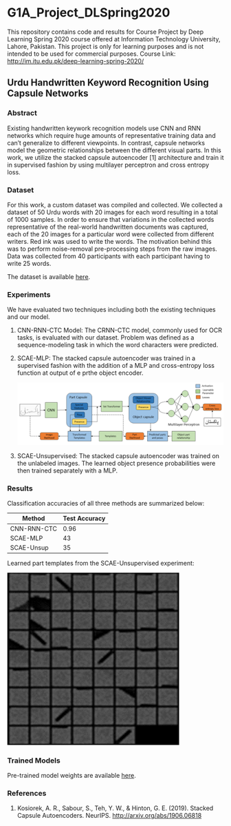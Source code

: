 # G1A_Project_DLSpring2020

This repository contains code and results for Course Project by Deep Learning Spring 2020 course offered at Information Technology University, Lahore, Pakistan. This project is only for learning purposes and is not intended to be used for commercial purposes. Course Link: http://im.itu.edu.pk/deep-learning-spring-2020/

## Urdu Handwritten Keyword Recognition Using Capsule Networks

### Abstract

Existing handwritten keywork recognition models use CNN and RNN networks which require huge
amounts of representative training data and can’t generalize to different viewpoints. In
contrast, capsule networks model the geometric relationships between the different visual parts.
In this work, we utilize the stacked capsule autoencoder \[1\] architecture and train it in supervised
fashion by using multilayer perceptron and cross entropy loss.

### Dataset

For this work, a custom dataset was compiled and collected. We collected a dataset of 50 Urdu words with 20 images for each word resulting in
a total of 1000 samples. In order to ensure that variations in the collected words representative
of the real-world handwritten documents was captured, each of the 20 images for a particular word
were collected from different writers. Red ink was used to write the words. The motivation behind
this was to perform noise-removal pre-processing steps from the raw images. Data was collected
from 40 participants  with each participant having to write 25 words.

The dataset is available
[here](https://drive.google.com/drive/folders/1fxRbrKg6MF9De0tOhYd5XkUfogE_XuLX?usp=sharing).

### Experiments

We have evaluated two techniques including both the existing techniques and our model.

1. CNN-RNN-CTC Model: The CRNN-CTC model, commonly used for OCR tasks, is evaluated with our
   dataset. Problem was defined as a sequence-modeling task in which the word characters were
   predicted.
   
2. SCAE-MLP: The stacked capsule autoencoder was trained in a supervised fashion with 
   the addition of a MLP and cross-entropy loss function at output of e prthe object encoder.
  
   ![](images/architecture.png)

3. SCAE-Unsupervised: The stacked capsule autoencoder was trained on the unlabeled images. The learned
   object presence probabilities were then trained separately with a MLP.
 
### Results
Classification accuracies of all three methods are summarized below:

Method | Test Accuracy
-------|-------------
CNN-RNN-CTC|0.96
SCAE-MLP|43
SCAE-Unsup|35

Learned part templates from the SCAE-Unsupervised experiment:

<img src="images/template.png" width="400" height="400"/>

### Trained Models
Pre-trained model weights are available [here](checkpoints).

### References

1. Kosiorek, A. R., Sabour, S., Teh, Y. W., & Hinton, G. E. (2019). 
Stacked Capsule Autoencoders. NeurIPS. 
http://arxiv.org/abs/1906.06818
